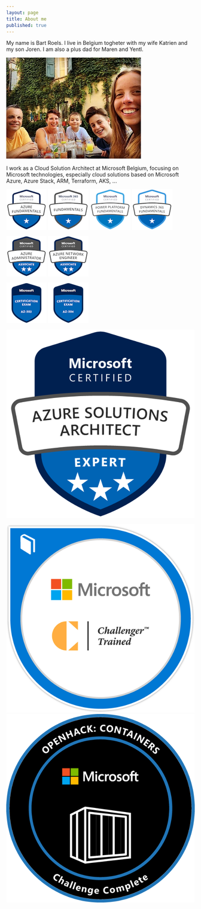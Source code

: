 ```yaml
---
layout: page
title: About me
published: true
---
```


My name is Bart Roels.
I live in Belgium togheter with my wife Katrien and my son Joren. I am also a plus dad for Maren and Yentl.

![Image of my family](./img/myfamily.jpg)


I work as a Cloud Solution Architect at Microsoft Belgium, focusing on Microsoft technologies, especially cloud solutions based on Microsoft Azure, Azure Stack, ARM, Terraform, AKS, ...

![AZ-900 - Microsoft Azure Fundamentals](/img/microsoft-certified-azure-fundamentals.png "AZ-900 - Microsoft Azure Fundamentals")
![MS-900 - Microsoft 365 Fundamentals](/img/microsoft-365-certified-fundamentals.png "MS-900 - Microsoft 365 Fundamentals")
![PL-900 - Microsoft Power Platform Fundamentals](/img/microsoft-certified-power-platform-fundamentals.png "PL-900 - Microsoft Power Platform Fundamentals")
![MB-901 - Microsoft Dynamics 365 Fundamentals](/img/microsoft-certified-dynamics-365-fundamentals.1.png  "MB-901 - Microsoft Dynamics 365 Fundamentals")

![AZ-104 - Microsoft Certified Azure Administrator Associate](/img/microsoft-certified-azure-administrator-associate.2.png "AZ-104 - Microsoft Certified Azure Administrator Associate")
![AZ-700 - Microsoft Certified Azure Network Engineer Associate](/img/microsoft-certified-azure-network-engineer-associate.png "AZ-700 - Microsoft Certified Azure Network Engineer Associate")

![AZ-303 - Microsoft Azure Architect Technologies](/img/az-303-microsoft-azure-architect-technologies.png "AZ-303 - Microsoft Azure Architect Technologies")
![AZ-304 - Microsoft Azure Architect Design](/img/az-304-microsoft-azure-architect-design.png "AZ-304 - Microsoft Azure Architect Design")

![Microsoft Certified: Azure Solutions Architect Expert](/img/azure-solutions-architect-expert-600x600.png "Microsoft Certified: Azure Solutions Architect Expert")


![Microsoft Global Challenger](/img/Microsoft-Global-Challenger.png "Microsoft Global Challenger")
![Microsoft Global Challenger](/img/openhack-containers.png "Microsoft OpenHack Containers")

